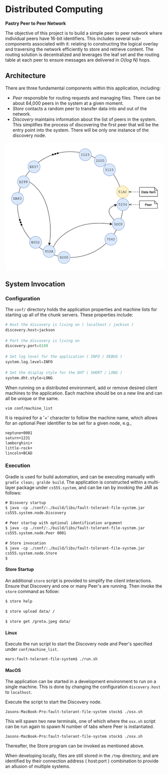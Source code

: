 # Distributed Computing

**Pastry Peer to Peer Network**

The objective of this project is to build a simple peer to peer network where individual peers have 16-bit identifiers. This includes several sub-components associated with it: relating to constructing the logical overlay and traversing the network efficiently to store and retrieve content. The routing solution is decentralized and leverages the leaf set and the routing table at each peer to ensure messages are delivered in *O(log N)* hops.

## Architecture

There are three fundamental components within this application, including:
* *Peer* responsible for routing requests and managing files. There can be about 64,000 peers in the system at a given moment.
* *Store* contacts a random peer to transfer data into and out of the network.
* *Discovery* maintains information about the list of peers in the system. This simplifies the process of discovering the first peer that will be the entry point into the system. There will be only one instance of the discovery node.

![](media/architectural-design.png)

## System Invocation

### Configuration
The `conf/` directory holds the application properties and machine lists for starting up all of the chunk servers. These properties include:

```python
# Host the discovery is living on ( localhost / jackson )
discovery.host=jackson

# Port the discovery is living on
discovery.port=8189

# Set log level for the application ( INFO / DEBUG )
system.log.level=INFO

# Set the display style for the DHT ( SHORT / LONG )
system.dht.style=LONG
```

When running on a distributed environment, add or remove desired client machines to the application. Each machine should be on a new line and can all be unique or the same.

```console
vim conf/machine_list
```

It is required for a '+' character to follow the machine name, which allows for an optional Peer identifier to be set for a given node, e.g.,

```console
neptune+0001
saturn+1231
lamborghini+
little-rock+
lincoln+BCAD
```

### Execution
Gradle is used for build automation, and can be executing manually with `gradle clean; gralde build`. The application is constructed within a multi-layer package under `cs555.system`, and can be ran by invoking the JAR as follows:

```console
# Disovery startup
$ java -cp ./conf/:./build/libs/fault-tolerant-file-system.jar cs555.system.node.Discovery

# Peer startup with optional identification argument
$ java -cp ./conf/:./build/libs/fault-tolerant-file-system.jar cs555.system.node.Peer 0001

# Store invocation
$ java -cp ./conf/:./build/libs/fault-tolerant-file-system.jar cs555.system.node.Store
$ 
```

#### Store Startup

An additional `store` script is provided to simplify the client interactions. Ensure that Discovery and one or many Peer's are running. Then invoke the `store` command as follow:  

```console
$ store help

$ store upload data/ /

$ store get /greta.jpeg data/
```

#### Linux
Execute the run script to start the Discovery node and Peer's specified under `conf/machine_list`.

```console
mars:fault-tolerant-file-system$ ./run.sh
```
#### MacOS
The application can be started in a development environment to run on a single machine. This is done by changing the configuration `discovery.host` to `localhost`.

Execute the script to start the Discovery node.
```console
Jasons-MacBook-Pro:fault-tolerant-file-system stock$ ./osx.sh
```

This will spawn two new terminals, one of which where the `osx.sh` script can be run again to spawn N number of tabs where Peer is instantiated.
```console
Jasons-MacBook-Pro:fault-tolerant-file-system stock$ ./osx.sh
```

Thereafter, the Store program can be invoked as mentioned above.

When developing locally, files are still stored in the `/tmp` directory, and are identified by their connection address ( host:port ) combination to provide an allusion of multiple systems.
